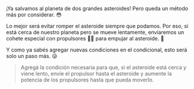 <gs-attire attire-url="https://raw.githubusercontent.com/MumukiProject/mumuki-guia-gobstones-practica-integradora-primaria/master/assets/attires/config_1552403410457.json"></gs-attire>

¡Ya salvamos al planeta de dos grandes asteroides! Pero queda un método más por considerar. :flushed:

Lo mejor será evitar romper el asteroide siempre que podamos. Por eso, si está cerca de nuestro planeta pero se mueve lentamente, enviaremos un cohete especial con propulsores :rocket::dash: para empujar al asteroide. :muscle:

Y como ya sabés agregar nuevas condiciones en el condicional, esto será solo un paso más. :stuck_out_tongue_winking_eye:

> Agregá la condición necesaria para que, si el asteroide está cerca y viene lento, envíe el propulsor hasta el asteroide y aumente la potencia de los propulsores hasta que pueda moverlo.